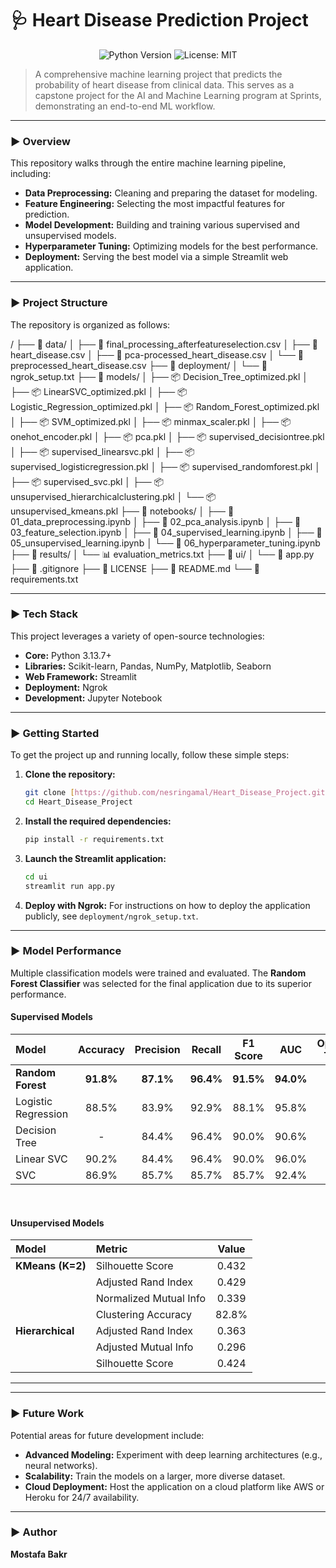 # 🩺 Heart Disease Prediction Project

<p align="center">
  <img src="https://img.shields.io/badge/Python-3.9%2B-blue?style=for-the-badge&logo=python" alt="Python Version">
  <img src="https://img.shields.io/badge/License-MIT-yellow?style=for-the-badge" alt="License: MIT">
</p>

> A comprehensive machine learning project that predicts the probability of heart disease from clinical data. This serves as a capstone project for the AI and Machine Learning program at Sprints, demonstrating an end-to-end ML workflow.

---

### ► Overview

This repository walks through the entire machine learning pipeline, including:

* **Data Preprocessing:** Cleaning and preparing the dataset for modeling.
* **Feature Engineering:** Selecting the most impactful features for prediction.
* **Model Development:** Building and training various supervised and unsupervised models.
* **Hyperparameter Tuning:** Optimizing models for the best performance.
* **Deployment:** Serving the best model via a simple Streamlit web application.

---

### ► Project Structure

The repository is organized as follows:

/
├── 📂 data/
│   ├── 📄 final_processing_afterfeatureselection.csv
│   ├── 📄 heart_disease.csv
│   ├── 📄 pca-processed_heart_disease.csv
│   └── 📄 preprocessed_heart_disease.csv
├── 📂 deployment/
│   └── 📄 ngrok_setup.txt
├── 📂 models/
│   ├── 📦 Decision_Tree_optimized.pkl
│   ├── 📦 LinearSVC_optimized.pkl
│   ├── 📦 Logistic_Regression_optimized.pkl
│   ├── 📦 Random_Forest_optimized.pkl
│   ├── 📦 SVM_optimized.pkl
│   ├── 📦 minmax_scaler.pkl
│   ├── 📦 onehot_encoder.pkl
│   ├── 📦 pca.pkl
│   ├── 📦 supervised_decisiontree.pkl
│   ├── 📦 supervised_linearsvc.pkl
│   ├── 📦 supervised_logisticregression.pkl
│   ├── 📦 supervised_randomforest.pkl
│   ├── 📦 supervised_svc.pkl
│   ├── 📦 unsupervised_hierarchicalclustering.pkl
│   └── 📦 unsupervised_kmeans.pkl
├── 📂 notebooks/
│   ├── 📜 01_data_preprocessing.ipynb
│   ├── 📜 02_pca_analysis.ipynb
│   ├── 📜 03_feature_selection.ipynb
│   ├── 📜 04_supervised_learning.ipynb
│   ├── 📜 05_unsupervised_learning.ipynb
│   └── 📜 06_hyperparameter_tuning.ipynb
├── 📂 results/
│   └── 📊 evaluation_metrics.txt
├── 📂 ui/
│   └── 🚀 app.py
├── 📄 .gitignore
├── 📄 LICENSE
├── 📄 README.md
└── 📄 requirements.txt


---

### ► Tech Stack

This project leverages a variety of open-source technologies:

* **Core:** Python 3.13.7+
* **Libraries:** Scikit-learn, Pandas, NumPy, Matplotlib, Seaborn
* **Web Framework:** Streamlit
* **Deployment:** Ngrok
* **Development:** Jupyter Notebook

---

### ► Getting Started

To get the project up and running locally, follow these simple steps:

1.  **Clone the repository:**
    ```sh
    git clone [https://github.com/nesringamal/Heart_Disease_Project.git](https://github.com/nesringamal/Heart_Disease_Project.git)
    cd Heart_Disease_Project
    ```

2.  **Install the required dependencies:**
    ```sh
    pip install -r requirements.txt
    ```

3.  **Launch the Streamlit application:**
    ```sh
    cd ui
    streamlit run app.py
    ```

4.  **Deploy with Ngrok:**
    For instructions on how to deploy the application publicly, see `deployment/ngrok_setup.txt`.

---

### ► Model Performance

Multiple classification models were trained and evaluated. The **Random Forest Classifier** was selected for the final application due to its superior performance.

#### Supervised Models

| Model                 | Accuracy | Precision | Recall  | F1 Score | AUC     | Optimized Test F1 |
| :-------------------- | :------: | :-------: | :-----: | :------: | :-----: | :---------------: |
| **Random Forest** | **91.8%**| **87.1%** | **96.4%** | **91.5%**| **94.0%** | **93.5%** |
| Logistic Regression   | 88.5%    | 83.9%     | 92.9%   | 88.1%    | 95.8%   | 90.2%             |
| Decision Tree         | -        | 84.4%     | 96.4%   | 90.0%    | 90.6%   | 85.3%             |
| Linear SVC            | 90.2%    | 84.4%     | 96.4%   | 90.0%    | 96.0%   | 88.5%             |
| SVC                   | 86.9%    | 85.7%     | 85.7%   | 85.7%    | 92.4%   | 83.6%             |

<br>

#### Unsupervised Models

| Model            | Metric                 | Value   |
| :--------------- | :--------------------- | :-----: |
| **KMeans (K=2)** | Silhouette Score       | 0.432   |
|                  | Adjusted Rand Index    | 0.429   |
|                  | Normalized Mutual Info | 0.339   |
|                  | Clustering Accuracy    | 82.8%   |
| **Hierarchical** | Adjusted Rand Index    | 0.363   |
|                  | Adjusted Mutual Info   | 0.296   |
|                  | Silhouette Score       | 0.424   |

---

---

### ► Future Work

Potential areas for future development include:

* **Advanced Modeling:** Experiment with deep learning architectures (e.g., neural networks).
* **Scalability:** Train the models on a larger, more diverse dataset.
* **Cloud Deployment:** Host the application on a cloud platform like AWS or Heroku for 24/7 availability.

---

### ► Author

**Mostafa Bakr**

